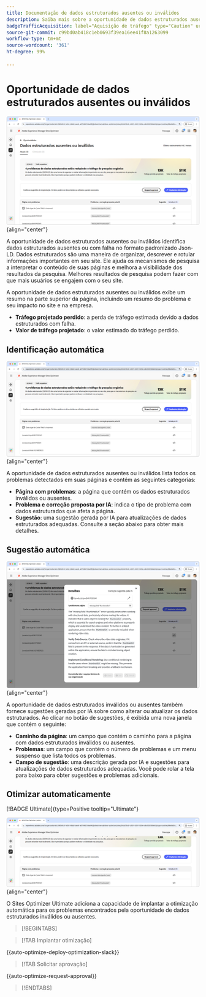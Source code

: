 ```yaml
---
title: Documentação de dados estruturados ausentes ou inválidos
description: Saiba mais sobre a oportunidade de dados estruturados ausentes ou inválidos e como usá-la para melhorar a aquisição do tráfego.
badgeTrafficAcquisition: label="Aquisição de tráfego" type="Caution" url="../../opportunity-types/traffic-acquisition.md" tooltip="Aquisição de tráfego"
source-git-commit: c99bd0ab418c1eb0693f39ea16ee41f8a1263099
workflow-type: tm+mt
source-wordcount: '361'
ht-degree: 99%

---
```



# Oportunidade de dados estruturados ausentes ou inválidos

![Oportunidade de dados estruturados ausentes ou inválidos](./assets/missing-or-invalid-structured-data/hero.png){align="center"}

A oportunidade de dados estruturados ausentes ou inválidos identifica dados estruturados ausentes ou com falha no formato padronizado Json-LD. Dados estruturados são uma maneira de organizar, descrever e rotular informações importantes em seu site. Ele ajuda os mecanismos de pesquisa a interpretar o conteúdo de suas páginas e melhora a visibilidade dos resultados da pesquisa. Melhores resultados de pesquisa podem fazer com que mais usuários se engajem com o seu site.

A oportunidade de dados estruturados ausentes ou inválidos exibe um resumo na parte superior da página, incluindo um resumo do problema e seu impacto no site e na empresa.

* **Tráfego projetado perdido**: a perda de tráfego estimada devido a dados estruturados com falha.
* **Valor de tráfego projetado**: o valor estimado do tráfego perdido.

## Identificação automática

![Identificar automaticamente dados estruturados ausentes ou inválidos](./assets/missing-or-invalid-structured-data/auto-identify.png){align="center"}

A oportunidade de dados estruturados ausentes ou inválidos lista todos os problemas detectados em suas páginas e contém as seguintes categorias:

* **Página com problemas**: a página que contém os dados estruturados inválidos ou ausentes.
* **Problema e correção proposta por IA**: indica o tipo de problema com dados estruturados que afeta a página.
* **Sugestão**: uma sugestão gerada por IA para atualizações de dados estruturados adequadas. Consulte a seção abaixo para obter mais detalhes.

## Sugestão automática

![Sugestão automática de dados estruturados ausentes ou inválidos](./assets/missing-or-invalid-structured-data/auto-suggest.png){align="center"}

A oportunidade de dados estruturados inválidos ou ausentes também fornece sugestões geradas por IA sobre como alterar ou atualizar os dados estruturados. Ao clicar no botão de sugestões, é exibida uma nova janela que contém o seguinte:

* **Caminho da página**: um campo que contém o caminho para a página com dados estruturados inválidos ou ausentes.
* **Problemas**: um campo que contém o número de problemas e um menu suspenso que lista todos os problemas.
* **Campo de sugestão**: uma descrição gerada por IA e sugestões para atualizações de dados estruturados adequadas. Você pode rolar a tela para baixo para obter sugestões e problemas adicionais.

## Otimizar automaticamente

[!BADGE Ultimate]{type=Positive tooltip="Ultimate"}

![Otimizar automaticamente dados estruturados ausentes ou inválidos sugeridos](./assets/missing-or-invalid-structured-data/auto-optimize.png){align="center"}

O Sites Optimizer Ultimate adiciona a capacidade de implantar a otimização automática para os problemas encontrados pela oportunidade de dados estruturados inválidos ou ausentes. <!--- TBD-need more in-depth and opportunity specific information here. What does the auto-optimization do?-->

>[!BEGINTABS]

>[!TAB Implantar otimização]

{{auto-optimize-deploy-optimization-slack}}

>[!TAB Solicitar aprovação]

{{auto-optimize-request-approval}}

>[!ENDTABS]
